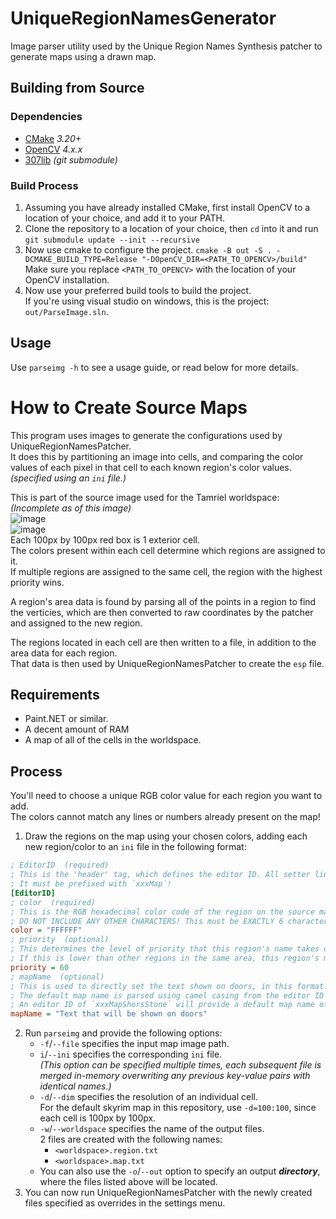 # UniqueRegionNamesGenerator
Image parser utility used by the Unique Region Names Synthesis patcher to generate maps using a drawn map.

## Building from Source

### Dependencies
- [CMake](https://cmake.org/download) _3.20+_
- [OpenCV](https://github.com/opencv/opencv) _4.x.x_
- [307lib](https://github.com/radj307/307lib) _(git submodule)_

### Build Process
 1. Assuming you have already installed CMake, first install OpenCV to a location of your choice, and add it to your PATH.
 2. Clone the repository to a location of your choice, then `cd` into it and run `git submodule update --init --recursive`
 3. Now use cmake to configure the project. `cmake -B out -S . -DCMAKE_BUILD_TYPE=Release "-DOpenCV_DIR=<PATH_TO_OPENCV>/build"`  
    Make sure you replace `<PATH_TO_OPENCV>` with the location of your OpenCV installation.  
 4. Now use your preferred build tools to build the project.  
    If you're using visual studio on windows, this is the project: `out/ParseImage.sln`.
 
## Usage
 Use `parseimg -h` to see a usage guide, or read below for more details.


# How to Create Source Maps

This program uses images to generate the configurations used by UniqueRegionNamesPatcher.  
It does this by partitioning an image into cells, and comparing the color values of each pixel in that cell to each known region's color values. _(specified using an `ini` file.)_  

This is part of the source image used for the Tamriel worldspace: _(Incomplete as of this image)_  
![image](https://user-images.githubusercontent.com/1927798/163854632-59bccec2-0b7f-4ab0-9e35-705c675b3ebb.png)  
![image](https://user-images.githubusercontent.com/1927798/163854701-06edfe6f-818f-48ed-b194-65636676f949.png)  
Each 100px by 100px red box is 1 exterior cell.  
The colors present within each cell determine which regions are assigned to it.  
If multiple regions are assigned to the same cell, the region with the highest priority wins.

A region's area data is found by parsing all of the points in a region to find the verticies, which are then converted to raw coordinates by the patcher and assigned to the new region.  

The regions located in each cell are then written to a file, in addition to the area data for each region.  
That data is then used by UniqueRegionNamesPatcher to create the `esp` file.

## Requirements
- Paint.NET or similar.
- A decent amount of RAM
- A map of all of the cells in the worldspace.

## Process

You'll need to choose a unique RGB color value for each region you want to add.  
The colors cannot match any lines or numbers already present on the map!

 1. Draw the regions on the map using your chosen colors, adding each new region/color to an `ini` file in the following format:
```ini
; EditorID  (required)
; This is the 'header' tag, which defines the editor ID. All setter lines belong to the header they are located in.
; It must be prefixed with `xxxMap`!
[EditorID]
; color  (required)
; This is the RGB hexadecimal color code of the region on the source map. If you're using Paint.NET, paste the hex color here.
; DO NOT INCLUDE ANY OTHER CHARACTERS! This must be EXACTLY 6 characters long!
color = "FFFFFF"
; priority  (optional)
; This determines the level of priority that this region's name takes over other regions in the same areas.
; If this is lower than other regions in the same area, this region's map name won't be shown on doors.
priority = 60
; mapName  (optional)
; This is used to directly set the text shown on doors, in this format: `Open <mapName>`. Spaces are allowed.
; The default map name is parsed using camel casing from the editor ID field. (Excluding the `xxxMap` prefix.)
; An editor ID of `xxxMapShorsStone` will provide a default map name of `Shors Stone`, which appears on doors as `Open Shors Stone`.
mapName = "Text that will be shown on doors"
```
 2. Run `parseimg` and provide the following options:
    - `-f`/`--file` specifies the input map image path.
    - `i`/`--ini` specifies the corresponding `ini` file.  
      _(This option can be specified multiple times, each subsequent file is merged in-memory overwriting any previous key-value pairs with identical names.)_
    - `-d`/`--dim` specifies the resolution of an individual cell.  
      For the default skyrim map in this repository, use `-d=100:100`, since each cell is 100px by 100px.
    - `-w`/`--worldspace` specifies the name of the output files.  
      2 files are created with the following names:
      - `<worldspace>.region.txt`
      - `<worldspace>.map.txt`
    - You can also use the `-o`/`--out` option to specify an output ___directory___, where the files listed above will be located.
 3. You can now run UniqueRegionNamesPatcher with the newly created files specified as overrides in the settings menu.
